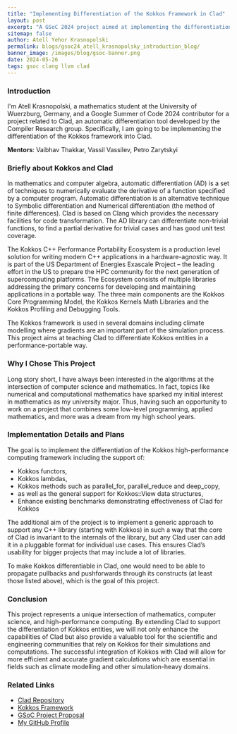 ```yaml
---
title: "Implementing Differentiation of the Kokkos Framework in Clad"
layout: post
excerpt: "A GSoC 2024 project aimed at implementing the differentiation of the Kokkos framework into Clad"
sitemap: false
author: Atell Yehor Krasnopolski
permalink: blogs/gsoc24_atell_krasnopolsky_introduction_blog/
banner_image: /images/blog/gsoc-banner.png
date: 2024-05-26
tags: gsoc clang llvm clad
---
```


### Introduction

I'm Atell Krasnopolski, a mathematics student at the University of Wuerzburg, Germany, and a Google Summer of Code 2024 contributor for a project related to Clad, an automatic differentiation tool developed by the Compiler Research group. Specifically, I am going to be implementing the differentiation of the Kokkos framework into Clad. 

**Mentors**: Vaibhav Thakkar, Vassil Vassilev, Petro Zarytskyi

### Briefly about Kokkos and Clad

In mathematics and computer algebra, automatic differentiation (AD) is a set of techniques
to numerically evaluate the derivative of a function specified by a computer program.
Automatic differentiation is an alternative technique to Symbolic differentiation and Numerical
differentiation (the method of finite differences). Clad is based on Clang which provides the
necessary facilities for code transformation. The AD library can differentiate non-trivial
functions, to find a partial derivative for trivial cases and has good unit test coverage.

The Kokkos C++ Performance Portability Ecosystem is a production level solution for writing
modern C++ applications in a hardware-agnostic way. It is part of the US Department of
Energies Exascale Project – the leading effort in the US to prepare the HPC community for
the next generation of supercomputing platforms. The Ecosystem consists of multiple
libraries addressing the primary concerns for developing and maintaining applications in a
portable way. The three main components are the Kokkos Core Programming Model, the
Kokkos Kernels Math Libraries and the Kokkos Profiling and Debugging Tools.

The Kokkos framework is used in several domains including climate modelling where
gradients are an important part of the simulation process. This project aims at teaching Clad
to differentiate Kokkos entities in a performance-portable way.

### Why I Chose This Project

Long story short, I have always been interested in the algorithms at the intersection of computer science and mathematics. In fact, topics like numerical and computational mathematics have sparked my initial interest in mathematics as my university major. Thus, having such an opportunity to work on a project that combines some low-level programming, applied mathematics, and more was a dream from my high school years.

### Implementation Details and Plans

The goal is to implement the differentiation of the Kokkos high-performance computing
framework including the support of:

- Kokkos functors,
- Kokkos lambdas,
- Kokkos methods such as parallel_for, parallel_reduce and deep_copy,
- as well as the general support for Kokkos::View data structures,
- Enhance existing benchmarks demonstrating effectiveness of Clad for Kokkos

The additional aim of the project is to implement a generic approach to support any C++
library (starting with Kokkos) in such a way that the core of Clad is invariant to the internals
of the library, but any Clad user can add it in a pluggable format for individual use cases.
This ensures Clad’s usability for bigger projects that may include a lot of libraries.

To make Kokkos differentiable in Clad, one would need to be able to propagate pullbacks and
pushforwards through its constructs (at least those listed above), which is the goal of this project.

### Conclusion

This project represents a unique intersection of mathematics, computer science, and high-performance computing. By extending Clad to support the differentiation of Kokkos entities, we will not only enhance the capabilities of Clad but also provide a valuable tool for the scientific and engineering communities that rely on Kokkos for their simulations and computations. The successful integration of Kokkos with Clad will allow for more efficient and accurate gradient calculations which are essential in fields such as climate modelling and other simulation-heavy domains.

### Related Links

- [Clad Repository](https://github.com/vgvassilev/clad)
- [Kokkos Framework](https://kokkos.org/)
- [GSoC Project Proposal](https://summerofcode.withgoogle.com/media/user/7bacecfd1611/proposal/gAAAAABmU0YUILyYTMPRrcmjcv31gQbse1K2pvtrZjJbfFJ-BpANfpBikwSOTM52mNTLxKQeOP-rdhfyqu7KSO-pe74cM18zatTIu6VI4EJzPW8FgNbD8l4=.pdf)
- [My GitHub Profile](https://github.com/gojakuch)
